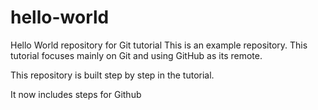 # hello-world
Hello World repository for Git tutorial
This is an example repository.
This tutorial focuses mainly on Git and using GitHub as its remote.

This repository is built step by step in the tutorial.

It now includes steps for Github
